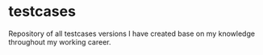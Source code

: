 # testcases
Repository of all testcases versions I have created base on my knowledge throughout my working career.
